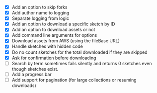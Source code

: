 -[x] Add an option to skip forks
-[x] Add author name to logging
-[x] Separate logging from logic
-[x] Add an option to download a specific sketch by ID
-[x] Add an option to download assets or not
-[x] Add command line arguments for options
-[x] Download assets from AWS (using the fileBase URL)
-[x] Handle sketches with hidden code
-[x] Do no count sketches for the total downloaded if they are skipped
-[x] Ask for confirmation before downloading
-[ ] Search by term sometimes fails silently and returns 0 sketches even though sketches exist.
-[ ] Add a progress bar
-[ ] Add support for pagination (for large collections or resuming downloads)